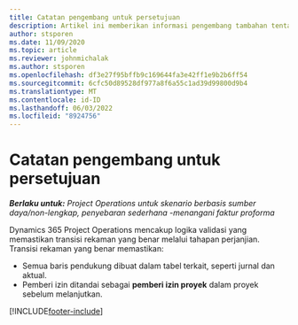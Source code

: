 ```yaml
---
title: Catatan pengembang untuk persetujuan
description: Artikel ini memberikan informasi pengembang tambahan tentang bekerja dengan persetujuan.
author: stsporen
ms.date: 11/09/2020
ms.topic: article
ms.reviewer: johnmichalak
ms.author: stsporen
ms.openlocfilehash: df3e27f95bffb9c169644fa3e42ff1e9b2b6ff54
ms.sourcegitcommit: 6cfc50d89528df977a8f6a55c1ad39d99800d9b4
ms.translationtype: MT
ms.contentlocale: id-ID
ms.lasthandoff: 06/03/2022
ms.locfileid: "8924756"
---
```

# <a name="developer-notes-for-approvals"></a>Catatan pengembang untuk persetujuan

_**Berlaku untuk:** Project Operations untuk skenario berbasis sumber daya/non-lengkap, penyebaran sederhana -menangani faktur proforma_

Dynamics 365 Project Operations mencakup logika validasi yang memastikan transisi rekaman yang benar melalui tahapan perjanjian. Transisi rekaman yang benar memastikan: 

  - Semua baris pendukung dibuat dalam tabel terkait, seperti jurnal dan aktual.
  - Pemberi izin ditandai sebagai **pemberi izin proyek** dalam proyek sebelum melanjutkan.


[!INCLUDE[footer-include](../includes/footer-banner.md)]